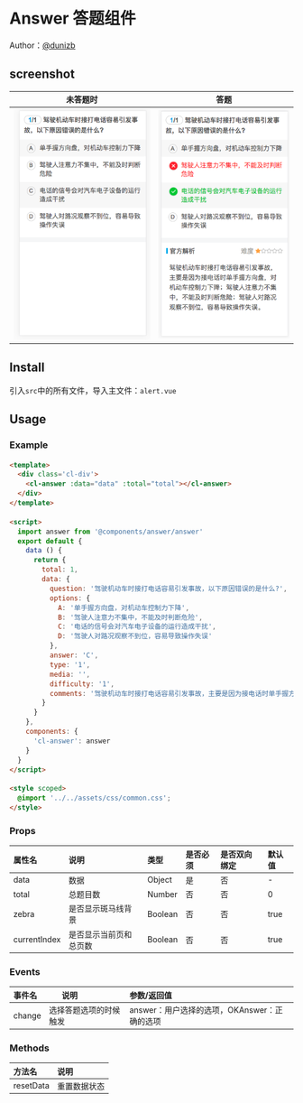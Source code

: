 # Answer 答题组件

Author：[@dunizb](https://github.com/dunizb)

## screenshot
| 未答题时 | 答题  |
|:-------:|:------:|
|![screenshot_0.png](screenshot_0.png)|![screenshot_1.png](screenshot_1.png)|

## Install
引入`src`中的所有文件，导入主文件：`alert.vue`

## Usage

### Example
```html
<template>
  <div class='cl-div'>
    <cl-answer :data="data" :total="total"></cl-answer>
  </div>
</template>

<script>
  import answer from '@components/answer/answer'
  export default {
    data () {
      return {
        total: 1,
        data: {
          question: '驾驶机动车时接打电话容易引发事故，以下原因错误的是什么?',
          options: {
            A: '单手握方向盘，对机动车控制力下降',
            B: '驾驶人注意力不集中，不能及时判断危险',
            C: '电话的信号会对汽车电子设备的运行造成干扰',
            D: '驾驶人对路况观察不到位，容易导致操作失误'
          },
          answer: 'C',
          type: '1',
          media: '',
          difficulty: '1',
          comments: '驾驶机动车时接打电话容易引发事故，主要是因为接电话时单手握方向盘，对机动车控制力下降；驾驶人注意力不集中，不能及时判断危险；驾驶人对路况观察不到位，容易导致操作失误。'
        }
      }
    },
    components: {
      'cl-answer': answer
    }
  }
</script>

<style scoped>
  @import '../../assets/css/common.css';
</style>
```

### Props
|属性名   |       说明    |  类型    |是否必须|是否双向绑定|默认值|
|:------|:--------------|:--------|:------|:-------|:-----|
|data   |数据            |Object   |是     |否      | -  |
|total  |总题目数         |Number   |否     |否      | 0  |
|zebra  |是否显示斑马线背景 |Boolean  |否     |否      | true |
|currentIndex |是否显示当前页和总页数|Boolean |否     |否    | true|

### Events
|事件名 |       说明      |  参数/返回值          |
|:------|:--------------|:--------------|
|change | 选择答题选项的时候触发 | answer：用户选择的选项，OKAnswer：正确的选项  |

### Methods
|方法名 |       说明    |
|:------|:--------------|
|resetData |重置数据状态 |
